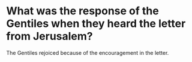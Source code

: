 # What was the response of the Gentiles when they heard the letter from Jerusalem?

The Gentiles rejoiced because of the encouragement in the letter.
